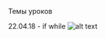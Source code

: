 Темы уроков


22.04.18 - if while
![alt text](https://github.com/juniorya/lessons_start_junior/blob/master/all_for_test/esp32_pinmap.png) 
